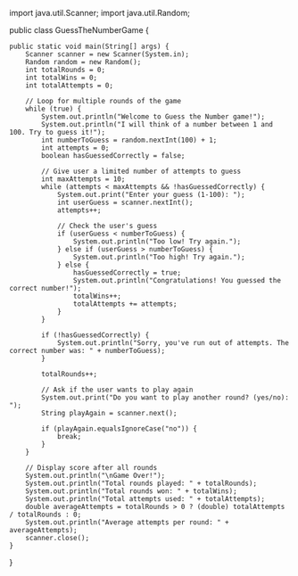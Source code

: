 import java.util.Scanner;
import java.util.Random;

public class GuessTheNumberGame {

    public static void main(String[] args) {
        Scanner scanner = new Scanner(System.in);
        Random random = new Random();
        int totalRounds = 0;
        int totalWins = 0;
        int totalAttempts = 0;

        // Loop for multiple rounds of the game
        while (true) {
            System.out.println("Welcome to Guess the Number game!");
            System.out.println("I will think of a number between 1 and 100. Try to guess it!");
            int numberToGuess = random.nextInt(100) + 1;
            int attempts = 0;
            boolean hasGuessedCorrectly = false;

            // Give user a limited number of attempts to guess
            int maxAttempts = 10;
            while (attempts < maxAttempts && !hasGuessedCorrectly) {
                System.out.print("Enter your guess (1-100): ");
                int userGuess = scanner.nextInt();
                attempts++;

                // Check the user's guess
                if (userGuess < numberToGuess) {
                    System.out.println("Too low! Try again.");
                } else if (userGuess > numberToGuess) {
                    System.out.println("Too high! Try again.");
                } else {
                    hasGuessedCorrectly = true;
                    System.out.println("Congratulations! You guessed the correct number!");
                    totalWins++;
                    totalAttempts += attempts;
                }
            }

            if (!hasGuessedCorrectly) {
                System.out.println("Sorry, you've run out of attempts. The correct number was: " + numberToGuess);
            }

            totalRounds++;

            // Ask if the user wants to play again
            System.out.print("Do you want to play another round? (yes/no): ");
            String playAgain = scanner.next();

            if (playAgain.equalsIgnoreCase("no")) {
                break;
            }
        }

        // Display score after all rounds
        System.out.println("\nGame Over!");
        System.out.println("Total rounds played: " + totalRounds);
        System.out.println("Total rounds won: " + totalWins);
        System.out.println("Total attempts used: " + totalAttempts);
        double averageAttempts = totalRounds > 0 ? (double) totalAttempts / totalRounds : 0;
        System.out.println("Average attempts per round: " + averageAttempts);
        scanner.close();
    }
}
